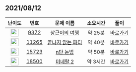 ## 2021/08/12
| 난이도 | 번호 | 문제 이름 | 소요시간 | 풀이 
|:------:|:----:|:---------:|:------:|:------:|
| <img height="25px" width="25px" src="https://static.solved.ac/tier_small/7.svg"/> | [9372](https://www.acmicpc.net/problem/9372) | [상근이의 여행](https://www.acmicpc.net/problem/9372) | 약 25분 | [바로가기](https://github.com/MinsangKong/DailyProblem/blob/main/08-12/1.py)| 
| <img height="25px" width="25px" src="https://static.solved.ac/tier_small/10.svg"/> | [11265](https://www.acmicpc.net/problem/11265) | [끝나지 않는 파티](https://www.acmicpc.net/problem/11265) | 약 40분 | [바로가기](https://github.com/MinsangKong/DailyProblem/blob/main/08-12/2.py)|
| <img height="25px" width="25px" src="https://static.solved.ac/tier_small/11.svg"/> | [15723](https://www.acmicpc.net/problem/15723) | [n단 논법](https://www.acmicpc.net/problem/15723) | 약 50분 | [바로가기](https://github.com/MinsangKong/DailyProblem/blob/main/08-12/3-1.py)| 
| <img height="25px" width="25px" src="https://static.solved.ac/tier_small/13.svg"/> | [18500](https://www.acmicpc.net/problem/18500) | [미네랄 2](https://www.acmicpc.net/problem/18500) | 약 3시간 | [바로가기](https://github.com/MinsangKong/DailyProblem/blob/main/08-12/4-1.py)|